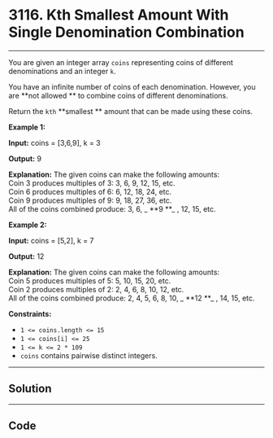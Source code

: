 # 3116. Kth Smallest Amount With Single Denomination Combination

---

You are given an integer array `coins` representing coins of different denominations and an integer `k`.

You have an infinite number of coins of each denomination. However, you are **not allowed ** to combine coins of different denominations.

Return the `kth` **smallest ** amount that can be made using these coins.

 

**Example 1:**

**Input:** coins = [3,6,9], k = 3

**Output:** 9

**Explanation:** The given coins can make the following amounts:  
Coin 3 produces multiples of 3: 3, 6, 9, 12, 15, etc.  
Coin 6 produces multiples of 6: 6, 12, 18, 24, etc.  
Coin 9 produces multiples of 9: 9, 18, 27, 36, etc.  
All of the coins combined produce: 3, 6, _ **9 **_ , 12, 15, etc.

**Example 2:**

**Input:** coins = [5,2], k = 7

**Output:** 12 

**Explanation:** The given coins can make the following amounts:  
Coin 5 produces multiples of 5: 5, 10, 15, 20, etc.  
Coin 2 produces multiples of 2: 2, 4, 6, 8, 10, 12, etc.  
All of the coins combined produce: 2, 4, 5, 6, 8, 10, _ **12 **_ , 14, 15, etc.

 

**Constraints:**

  * `1 <= coins.length <= 15`
  * `1 <= coins[i] <= 25`
  * `1 <= k <= 2 * 109`
  * `coins` contains pairwise distinct integers.

---

## Solution



---

## Code
```python


```